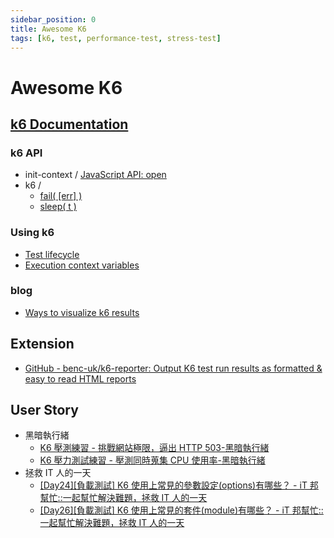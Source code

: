 ```yaml
---
sidebar_position: 0
title: Awesome K6
tags: [k6, test, performance-test, stress-test]
---
```


Awesome K6
==========

[k6 Documentation](https://k6.io/docs/)
---------------------------------------

### k6 API ###

- init-context / [JavaScript API: open](https://k6.io/docs/javascript-api/init-context/open/)
- k6 / 
	- [fail( [err] )](https://k6.io/docs/javascript-api/k6/fail/)
	-  [sleep( t )](https://k6.io/docs/javascript-api/k6/sleep/)

### Using k6 ###

- [Test lifecycle](https://k6.io/docs/using-k6/test-lifecycle/)
- [Execution context variables](https://k6.io/docs/using-k6/execution-context-variables/)

### blog ###
- [Ways to visualize k6 results](https://k6.io/blog/ways-to-visualize-k6-results/)


Extension
---------

- [GitHub - benc-uk/k6-reporter: Output K6 test run results as formatted & easy to read HTML reports](https://github.com/benc-uk/k6-reporter)


User Story
----------

- 黑暗執行緒
	- [K6 壓測練習 - 挑戰網站極限，逼出 HTTP 503-黑暗執行緒](https://blog.darkthread.net/blog/stress-test-by-k6/)
	- [K6 壓力測試練習 - 壓測同時蒐集 CPU 使用率-黑暗執行緒](https://blog.darkthread.net/blog/k6-testing-w-perf-info-collection/)
- 拯救 IT 人的一天
	- [[Day24][負載測試] K6 使用上常見的參數設定(options)有哪些？ - iT 邦幫忙::一起幫忙解決難題，拯救 IT 人的一天](https://ithelp.ithome.com.tw/articles/10305862)
	- [[Day26][負載測試] K6 使用上常見的套件(module)有哪些？ - iT 邦幫忙::一起幫忙解決難題，拯救 IT 人的一天](https://ithelp.ithome.com.tw/articles/10306848)

